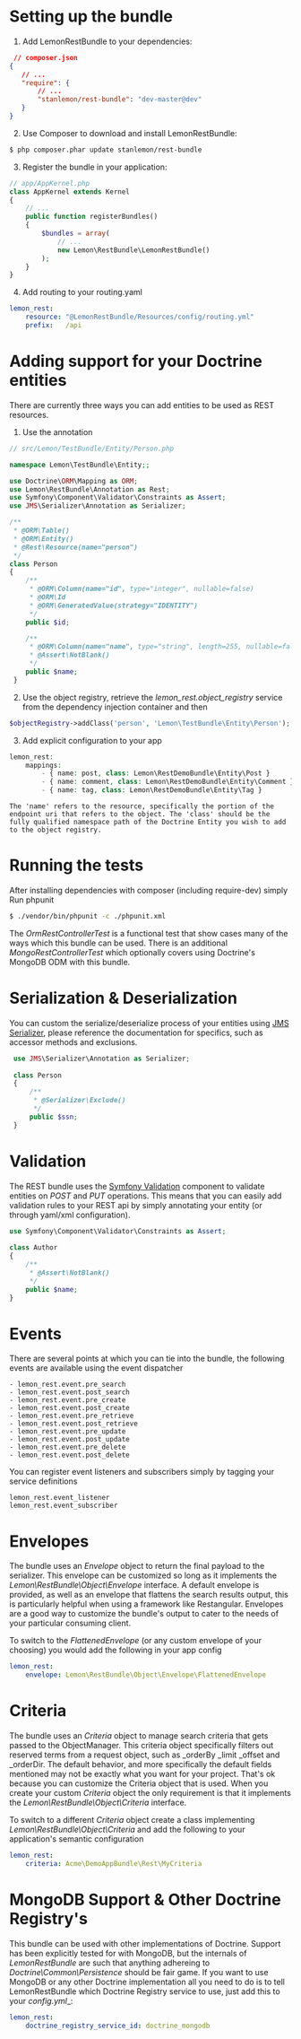 Setting up the bundle
=====================

  1. Add LemonRestBundle to your dependencies:

  ```json
   // composer.json
  {
     // ...
     "require": {
         // ...
         "stanlemon/rest-bundle": "dev-master@dev"
     }
  }
  ```
  2. Use Composer to download and install LemonRestBundle:

  ```bash
  $ php composer.phar update stanlemon/rest-bundle
  ```

  3. Register the bundle in your application:
  
  ```php
  // app/AppKernel.php
  class AppKernel extends Kernel
  {
      // ...
      public function registerBundles()
      {
          $bundles = array(
              // ...
              new Lemon\RestBundle\LemonRestBundle()
          );
      }
  }
  ```
  
  4. Add routing to your routing.yaml
  
  ```yaml 
  lemon_rest:
      resource: "@LemonRestBundle/Resources/config/routing.yml"
      prefix:   /api
  ```

Adding support for your Doctrine entities
=====================

There are currently three ways you can add entities to be used as REST resources.
  
  1. Use the annotation
  
  ```php
  // src/Lemon/TestBundle/Entity/Person.php
  
  namespace Lemon\TestBundle\Entity;;
  
  use Doctrine\ORM\Mapping as ORM;
  use Lemon\RestBundle\Annotation as Rest;
  use Symfony\Component\Validator\Constraints as Assert;
  use JMS\Serializer\Annotation as Serializer;
  
  /**
   * @ORM\Table()
   * @ORM\Entity()
   * @Rest\Resource(name="person")
   */
  class Person
  {
      /**
       * @ORM\Column(name="id", type="integer", nullable=false)
       * @ORM\Id
       * @ORM\GeneratedValue(strategy="IDENTITY")
       */
      public $id;
  
      /**
       * @ORM\Column(name="name", type="string", length=255, nullable=false)
       * @Assert\NotBlank()
       */
      public $name;
   }
   ```
          
  2. Use the object registry, retrieve the _lemon_rest.object_registry_ service from the dependency injection container and then
  
  ```php  
  $objectRegistry->addClass('person', 'Lemon\TestBundle\Entity\Person');
  ```
  
  3. Add explicit configuration to your app
  
  ```php   
  lemon_rest:
      mappings:
          - { name: post, class: Lemon\RestDemoBundle\Entity\Post }
          - { name: comment, class: Lemon\RestDemoBundle\Entity\Comment }
          - { name: tag, class: Lemon\RestDemoBundle\Entity\Tag }
  ```

    The 'name' refers to the resource, specifically the portion of the endpoint uri that refers to the object. The 'class' should be the fully qualified namespace path of the Doctrine Entity you wish to add to the object registry.

Running the tests
=====================
After installing dependencies with composer (including require-dev) simply Run phpunit

```bash
$ ./vendor/bin/phpunit -c ./phpunit.xml
```

The _OrmRestControllerTest_ is a functional test that show cases many of the ways which this bundle can be used. There is an additional _MongoRestControllerTest_ which optionally covers using Doctrine's MongoDB ODM with this bundle.
        
Serialization & Deserialization
=====================

You can custom the serialize/deserialize process of your entities using [JMS Serializer](http://jmsyst.com/libs/serializer), please reference the documentation for specifics, such as accessor methods and exclusions.

```php
 use JMS\Serializer\Annotation as Serializer;
 
 class Person
 {
     /**
      * @Serializer\Exclude()
      */
     public $ssn;
 }
 ```

Validation
=====================

The REST bundle uses the [Symfony Validation](http://symfony.com/doc/current/book/validation.html) component to validate entities on _POST_ and _PUT_ operations.  This means that you can easily add validation rules to your REST api by simply annotating your entity (or through yaml/xml configuration).

```php
use Symfony\Component\Validator\Constraints as Assert;
 
class Author
{
    /**
     * @Assert\NotBlank()
     */
    public $name;
}
```

Events
=====================

There are several points at which you can tie into the bundle, the following events are available using the event dispatcher

    - lemon_rest.event.pre_search
    - lemon_rest.event.post_search
    - lemon_rest.event.pre_create
    - lemon_rest.event.post_create
    - lemon_rest.event.pre_retrieve
    - lemon_rest.event.post_retrieve
    - lemon_rest.event.pre_update
    - lemon_rest.event.post_update
    - lemon_rest.event.pre_delete
    - lemon_rest.event.post_delete

You can register event listeners and subscribers simply by tagging your service definitions

    lemon_rest.event_listener
    lemon_rest.event_subscriber

Envelopes
=====================

The bundle uses an _Envelope_ object to return the final payload to the serializer. This envelope can be customized so long as it implements the _Lemon\RestBundle\Object\Envelope_ interface.  A default envelope is provided, as well as an envelope that flattens the search results output, this is particularly helpful when using a framework like Restangular. Envelopes are a good way to customize the bundle's output to cater to the needs of your particular consuming client.

To switch to the _FlattenedEnvelope_ (or any custom envelope of your choosing) you would add the following in your app config

```yaml
lemon_rest:
    envelope: Lemon\RestBundle\Object\Envelope\FlattenedEnvelope
```

Criteria
=====================

The bundle uses an _Criteria_ object to manage search criteria that gets passed to the ObjectManager. This criteria object specifically filters out reserved terms from a request object, such as _orderBy _limit _offset and _orderDir.  The default behavior, and more specifically the default fields mentioned may not be exactly what you want for your project. That's ok because you can customize the Criteria object that is used. When you create your custom _Criteria_ object the only requirement is that it implements the _Lemon\RestBundle\Object\Criteria_ interface. 

To switch to a different _Criteria_ object create a class implementing _Lemon\RestBundle\Object\Criteria_ and add the following to your application's semantic configuration

```yaml
lemon_rest:
    criteria: Acme\DemoAppBundle\Rest\MyCriteria
```

MongoDB Support & Other Doctrine Registry's
============================================

This bundle can be used with other implementations of Doctrine.  Support has been explicitly tested for with MongoDB, but the internals of _LemonRestBundle_ are such that anything adhereing to _Doctrine\Common\Persistence_ should be fair game.  If you want to use MongoDB or any other Doctrine implementation all you need to do is to tell LemonRestBundle which Doctrine Registry service to use, just add this to your _config.yml__:

```yaml
lemon_rest:
    doctrine_registry_service_id: doctrine_mongodb
```
